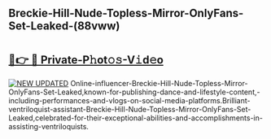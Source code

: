 ## Breckie-Hill-Nude-Topless-Mirror-OnlyFans-Set-Leaked-(88vww)


# <h2><a href="https://mediaupload.pro?-19M">🔗👉 🔴 Private-P𝚑ot𝚘𝚜-V𝚒d𝚎o</a></h2>

[![NEW UPDATED](https://i.imgur.com/0qMVB7G.gif)](https://mediaupload.pro?-19M)
Online-influencer-Breckie-Hill-Nude-Topless-Mirror-OnlyFans-Set-Leaked,known-for-publishing-dance-and-lifestyle-content,-including-performances-and-vlogs-on-social-media-platforms.Brilliant-ventriloquist-assistant-Breckie-Hill-Nude-Topless-Mirror-OnlyFans-Set-Leaked,celebrated-for-their-exceptional-abilities-and-accomplishments-in-assisting-ventriloquists.  